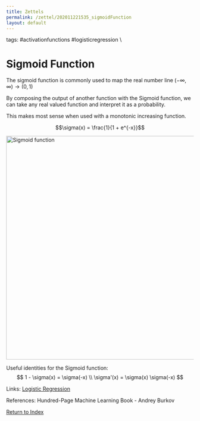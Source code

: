 ```yaml
---
title: Zettels
permalink: /zettel/202011221535_sigmoidFunction
layout: default
---
```

tags: #activationfunctions #logisticregression \

# Sigmoid Function

The sigmoid function is commonly used to map the real number line $(-\infty, \infty) \rightarrow (0, 1)$

By composing the output of another function with the Sigmoid function, we can take any real valued function and interpret it as a probability. 

This makes most sense when used with a monotonic increasing function.

$$\sigma(x) = \frac{1}{1 + e^{-x}}$$

<img src="https://upload.wikimedia.org/wikipedia/commons/thumb/8/88/Logistic-curve.svg/1920px-Logistic-curve.svg.png"
     alt="Sigmoid function"
     style="width: 600px;" />
     
Useful identities for the Sigmoid function:
$$
1 - \sigma(x) = \sigma(-x) \\
\sigma'(x) = \sigma(x) \sigma(-x)
$$

Links: [Logistic Regression](202011221613_logisticRegression)

References: Hundred-Page Machine Learning Book - Andrey Burkov

[Return to Index](index)